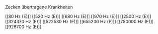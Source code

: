 Zecken übertragene Krankheiten

[[80 Hz (E)]]
[[520 Hz (E)]]
[[680 Hz (E)]]
[[970 Hz (E)]]
[[2500 Hz (E)]]
[[324370 Hz (E)]]
[[522530 Hz (E)]]
[[655200 Hz (E)]]
[[750000 Hz (E)]]
[[926700 Hz (E)]]